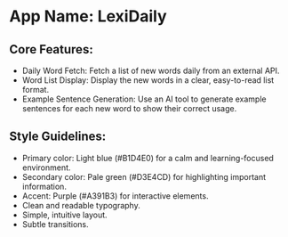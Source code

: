 # **App Name**: LexiDaily

## Core Features:

- Daily Word Fetch: Fetch a list of new words daily from an external API.
- Word List Display: Display the new words in a clear, easy-to-read list format.
- Example Sentence Generation: Use an AI tool to generate example sentences for each new word to show their correct usage.

## Style Guidelines:

- Primary color: Light blue (#B1D4E0) for a calm and learning-focused environment.
- Secondary color: Pale green (#D3E4CD) for highlighting important information.
- Accent: Purple (#A391B3) for interactive elements.
- Clean and readable typography.
- Simple, intuitive layout.
- Subtle transitions.